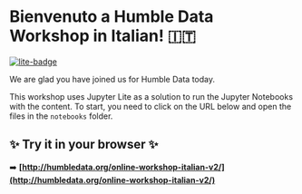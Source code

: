 # Bienvenuto a Humble Data Workshop in Italian! 🇮🇹

[![lite-badge](https://jupyterlite.rtfd.io/en/latest/_static/badge.svg)](http://humbledata.org/online-workshop-italian-v2/)

We are glad you have joined us for Humble Data today.

This workshop uses Jupyter Lite as a solution to run the Jupyter Notebooks with the content. To start, you need to click on the URL below and open the files in the `notebooks` folder.

## ✨ Try it in your browser ✨

➡️ **[http://humbledata.org/online-workshop-italian-v2/](http://humbledata.org/online-workshop-italian-v2/)**
